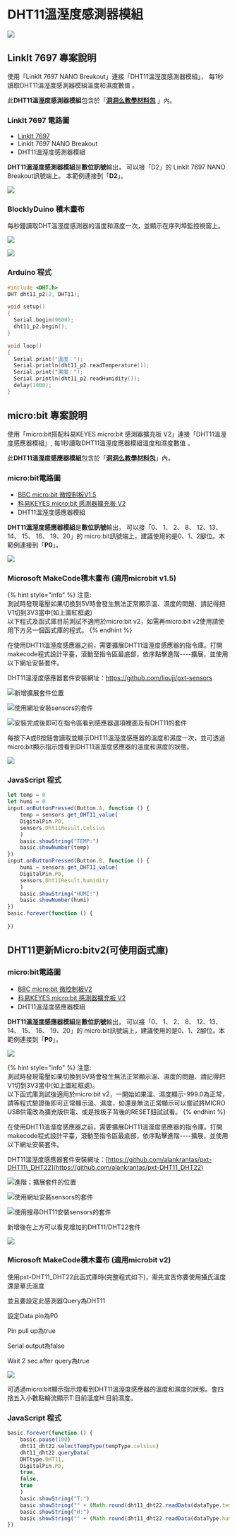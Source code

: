 # DHT11溫溼度感測器模組

![](../../.gitbook/assets/linkit7697_dht11_00.png)

## LinkIt 7697 專案說明

使用「LinkIt 7697 NANO Breakout」連接「DHT11溫溼度感測器模組」， 每1秒讀取DHT11溫溼度感測器模組溫度和濕度數值 。

此**DHT11溫溼度感測器模組**包含於「[**洞洞么教學材料包**](https://www.robotkingdom.com.tw/product/rk-education-kit-001/) 」內。

### LinkIt 7697 電路圖

* [LinkIt 7697](https://www.robotkingdom.com.tw/product/linkit-7697/)
* LinkIt 7697 NANO Breakout
* DHT11溫溼度感測器模組

**DHT11溫溼度感測器模組**是**數位訊號**輸出， 可以接「D2」的 LinkIt 7697 NANO Breakout訊號端上。 本範例連接到「**D2**」。

![](../../.gitbook/assets/linkit7697_dht11_01.png)

### BlocklyDuino 積木畫布

每秒鐘讀取DHT溫溼度感測器的溫度和濕度一次，並顯示在序列埠監控視窗上。

![](../../.gitbook/assets/linkit7697_dht11_02.png)

![](../../.gitbook/assets/linkit7697_dht11_03.png)

### Arduino 程式

```c
#include <DHT.h>
DHT dht11_p2(2, DHT11);

void setup()
{
  Serial.begin(9600);
  dht11_p2.begin();
}

void loop()
{
  Serial.print("溫度：");
  Serial.println(dht11_p2.readTemperature());
  Serial.print("濕度：");
  Serial.println(dht11_p2.readHumidity());
  delay(1000);
}
```

## micro:bit 專案說明

使用「micro:bit搭配科易KEYES micro:bit 感測器擴充板 V2」連接「DHT11溫溼度感應器模組」, 每1秒讀取DHT11溫溼度應器模組溫度和濕度數值 。

此**DHT11溫溼度感應器模組**包含於「[**洞洞么教學材料包**](https://www.robotkingdom.com.tw/product/rk-education-kit-001/)」內。

### micro:bit電路圖

* [BBC micro:bit 微控制板V1.5  ](https://www.robotkingdom.com.tw/product/bbc-microbit-1/)
* [科易KEYES micro:bit 感測器擴充板 V2  ](https://www.robotkingdom.com.tw/product/keyes-microbit-sensor-breakout-v2/)
* DHT11溫溼度感應器模組

**DHT11溫溼度感應器模組**是**數位訊號**輸出， 可以接「0、 1、 2、 8、 12、13、14、 15、 16、 19、20」的 micro:bit訊號端上，建議使用的是0、1、2腳位。本範例連接到「**P0**」。

![](../../.gitbook/assets/07.dht11miceobitv1.5.png)

### Microsoft MakeCode積木畫布 \(適用microbit v1.5\)

{% hint style="info" %}
注意:  
測試時發現電壓如果切換到5V時會發生無法正常顯示溫、濕度的問題、請記得把V1切到3V3當中\(如上圖紅框處\)  
以下程式及函式庫目前測試不適用於micro:bit v2，如需再micro:bit v2使用請使用下方另一個函式庫的程式。
{% endhint %}

在使用DHT11溫溼度感應器之前，需要擴展DHT11溫溼度感應器的指令庫。打開makecode程式設計平臺，滾動至指令區最底部，依序點擊進階----擴展，並使用以下網址安裝套件。

DHT11溫溼度感應器套件安裝網址：[https://github.com/lioujj/pxt-sensors](https://github.com/lioujj/pxt-sensors)

![&#x65B0;&#x589E;&#x64F4;&#x5C55;&#x5957;&#x4EF6;&#x4F4D;&#x7F6E;](../../.gitbook/assets/02%20%288%29%20%282%29%20%282%29%20%282%29%20%282%29%20%281%29.jpg)

![&#x4F7F;&#x7528;&#x7DB2;&#x5740;&#x5B89;&#x88DD;sensors&#x7684;&#x5957;&#x4EF6;](../../.gitbook/assets/03%20%281%29.JPG)

![&#x5B89;&#x88DD;&#x5B8C;&#x6210;&#x5F8C;&#x5373;&#x53EF;&#x5728;&#x6307;&#x4EE4;&#x5340;&#x770B;&#x5230;&#x611F;&#x61C9;&#x5668;&#x9078;&#x9805;&#x88E1;&#x9762;&#x53CA;&#x6709;DHT11&#x7684;&#x5957;&#x4EF6;](../../.gitbook/assets/04%20%282%29.jpg)

每按下A或B按鈕會讀取並顯示DHT11溫溼度感應器的溫度和濕度一次，並可透過micro:bit顯示指示燈看到DHT11溫溼度感應器的溫度和濕度的狀態。

![](../../.gitbook/assets/05.JPG)

### JavaScript 程式

```javascript
let temp = 0
let humi = 0
input.onButtonPressed(Button.A, function () {
    temp = sensors.get_DHT11_value(
    DigitalPin.P0,
    sensors.Dht11Result.Celsius
    )
    basic.showString("TEMP:")
    basic.showNumber(temp)
})
input.onButtonPressed(Button.B, function () {
    humi = sensors.get_DHT11_value(
    DigitalPin.P0,
    sensors.Dht11Result.humidity
    )
    basic.showString("HUMI:")
    basic.showNumber(humi)
})
basic.forever(function () {
    
})
```

## DHT11更新Micro:bitv2\(可使用函式庫\)

### micro:bit電路圖

* [BBC micro:bit 微控制板V2  ](https://www.robotkingdom.com.tw/product/bbc-microbit-1/)
* [科易KEYES micro:bit 感測器擴充板 V2  ](https://www.robotkingdom.com.tw/product/keyes-microbit-sensor-breakout-v2/)
* DHT11溫溼度感應器模組

**DHT11溫溼度感應器模組**是**數位訊號**輸出， 可以接「0、 1、 2、 8、 12、13、14、 15、 16、 19、20」的 micro:bit訊號端上，建議使用的是0、1、2腳位。本範例連接到「**P0**」。

![](../../.gitbook/assets/07.dht11miceobitv2.png)

{% hint style="info" %}
注意:  
測試時發現電壓如果切換到5V時會發生無法正常顯示溫、濕度的問題、請記得把V1切到3V3當中\(如上圖紅框處\)。  
以下函式庫測試後適用於micro:bit v2，一開始如果溫、濕度顯示-999.0為正常，請等程式驗證後即可正常顯示溫、濕度，如還是無法正常顯示可以嘗試將MICRO USB供電改為擴充版供電、或是按板子背後的RESET鈕試試看。
{% endhint %}

在使用DHT11溫溼度感應器之前，需要擴展DHT11溫溼度感應器的指令庫。打開makecode程式設計平臺，滾動至指令區最底部，依序點擊進階----擴展，並使用以下網址安裝套件。

DHT11溫溼度感應器套件安裝網址：[https://github.com/alankrantas/pxt-DHT11\_DHT22](https://github.com/alankrantas/pxt-DHT11_DHT22)

![&#x9032;&#x968E;&#xFF1B;&#x64F4;&#x5C55;&#x5957;&#x4EF6;&#x7684;&#x4F4D;&#x7F6E;](../../.gitbook/assets/image%20%287%29.png)

![&#x4F7F;&#x7528;&#x7DB2;&#x5740;&#x5B89;&#x88DD;sensors&#x7684;&#x5957;&#x4EF6;](../../.gitbook/assets/image%20%2812%29.png)

![&#x4F7F;&#x7528;&#x641C;&#x5C0B;DHT11&#x5B89;&#x88DD;sensors&#x7684;&#x5957;&#x4EF6;](../../.gitbook/assets/image%20%2813%29.png)

新增後在上方可以看見增加的DHT11/DHT22套件

![](../../.gitbook/assets/image%20%288%29.png)

### Microsoft MakeCode積木畫布 \(適用microbit v2\)

使用pxt-DHT11\_DHT22此函式庫時\(完整程式如下\)，需先宣告你要使用攝氏溫度還是華氏溫度

並且要設定此感測器Query為DHT11

設定Data pin為P0

Pin pull up為true

Serial output為false

Wait 2 sec after query為true

![](../../.gitbook/assets/07.dht11miceobitv2code.png)

可透過micro:bit顯示指示燈看到DHT11溫溼度感應器的溫度和濕度的狀態。會四捨五入小數點輪流顯示T:目前溫度H:目前濕度。

### JavaScript 程式

```javascript
basic.forever(function () {
    basic.pause(100)
    dht11_dht22.selectTempType(tempType.celsius)
    dht11_dht22.queryData(
    DHTtype.DHT11,
    DigitalPin.P0,
    true,
    false,
    true
    )
    basic.showString("T:")
    basic.showString("" + (Math.round(dht11_dht22.readData(dataType.temperature))))
    basic.showString("H:")
    basic.showString("" + (Math.round(dht11_dht22.readData(dataType.humidity))))
})
```

